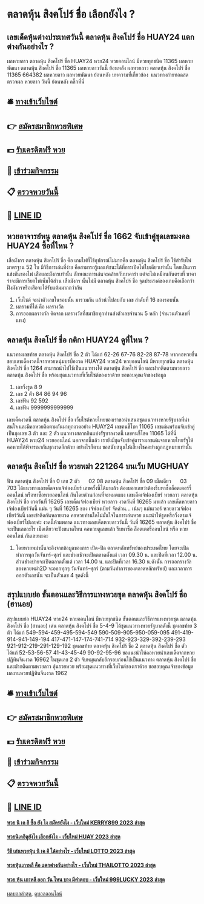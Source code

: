# ตลาดหุ้น สิงคโปร์ ชื่อ เลือกยังไง ?
## เลขเด็ดหุ้นต่างประเทศวันนี้ ตลาดหุ้น สิงคโปร์ ชื่อ HUAY24 แตกต่างกันอย่างไร ?
ผลหวยลาว ตลาดหุ้น สิงคโปร์ ชื่อ HUAY24 หวย24 หวยออนไลน์ มีหวยทุกชนิด 11365 ผลหวยพัฒนา ตลาดหุ้น สิงคโปร์ ชื่อ 11365 ผลหวยลาววันนี้ ย้อนหลัง
ผลหวยลาว ตลาดหุ้น สิงคโปร์ ชื่อ 11365 664382
 ผลหวยลาว ผลหวยพัฒนา ย้อนหลัง 
บทความที่เกี่ยวข้อง
 แนวทางถ่ายทอดสดตรวจผล หวยลาว วันนี้ ย้อนหลัง คลิ๊กที่นี่  

## 🛎 [ทางเข้าเว็บไซต์](https://bit.ly/3BG5bNw)
## 👉 [สมัครสมาชิกหวยพิเศษ](https://bit.ly/3BG5bNw)
## 💵 [รับเครดิตฟรี หวย](https://bit.ly/3C3mvgS)
## 👑 [เข้าร่วมกิจกรรม](https://bit.ly/3C3mvgS)
## 📋 [ตรวจหวยวันนี้](https://bit.ly/3C3mvgS)
## 📱 [LINE ID](https://bit.ly/3C3mvgS)

## หวยอาจารย์หนู ตลาดหุ้น สิงคโปร์ ชื่อ 1662 จับเข้าคู่ชุดเลขมงคล HUAY24 ซื้อที่ไหน ?
เสือมังกร ตลาดหุ้น สิงคโปร์ ชื่อ คือ เกมไพ่ที่ใช้อุปกรณ์ไม่มากคือ ตลาดหุ้น สิงคโปร์ ชื่อ ใช้สำรับไพ่มาตรฐาน 52 ใบ มีวิธีการเล่นที่ง่าย คือสามารถรู้ผลแพ้ชนะได้ที่การเปิดไพ่ใบเดียวเท่านั้น โดยเป็นการแข่งขันของไพ่ เสือและมังกรเท่านั้น ลักษณะการเล่นจะคล้ายกับบาคาร่า แต่จะไม่เหมือนกันตรงที่ บาคาร่าจะมีการเรียกไพ่เพิ่มได้ส่วน เสือมังกร นั้นไม่มี ตลาดหุ้น สิงคโปร์ ชื่อ จุดประสงค์ของเกมคือเลือกว่าฝั่งมังกรหรือเสือจะได้รับแต้มมากกว่ากัน
1. เว็บไซต์ จะนำตัวเลขในรอบนั้น มารวมกัน แล้วนำไปลบกับ เลข ลำดับที่ 16 ของรอบนั้น
2. ผลรวมที่ได้ คือ ผลรางวัล
3. การออกผลรางวัล คิดจาก ผลรางวัลที่สมาชิกทุกท่านส่งตัวเลขจำนวน 5 หลัก (จำนวนตัวเลขที่แทง)

## ตลาดหุ้น สิงคโปร์ ชื่อ กติกา HUAY24 ดูที่ไหน ?
แนวทางเลขท้าย ตลาดหุ้น สิงคโปร์ ชื่อ 2 ตัว ได้แก่
62-26
67-76
82-28
87-78
หากคอหวยชื่นชอบเลขเด็ดงวดนี้จากหวยหนุ่มบรบืองวด HUAY24 หวย24 หวยออนไลน์ มีหวยทุกชนิด ตลาดหุ้น สิงคโปร์ ชื่อ 1264 สามารถนำไปใช้เป็นแนวทางได้ ตลาดหุ้น สิงคโปร์ ชื่อ และฝากติดตามหวยลาว ตลาดหุ้น สิงคโปร์ ชื่อ พร้อมชุดแนวทางที่เว็บไซต์ของเราด้วย
ขอขอบคุณเจ้าของข้อมูล
1. เลขวิ่งรูด 8 9
2. เลข 2 ตัว 84 86 94 96
3. เลขฟัน 92 592
4. เลขฟัน 9999999999999

เลขเด็ดงวดนี้ ตลาดหุ้น สิงคโปร์ ชื่อ เว็บไซต์หวยไทยของเราขอนำเสนอชุดแนวทางหวยรัฐบาลที่น่าสนใจ และมีคอหวยติดตามกันมาทุกงวดอย่าง HUAY24 เลขฅนชี้โชค 11065 เลขเด่นพร้อมจับเข้าคู่เป็นชุดเลข 3 ตัว และ 2 ตัว แนวทางสลากกินแบ่งรัฐบาลงวดนี้ เลขฅนชี้โชค 11065 ได้ที่นี่ HUAY24 หวย24 หวยออนไลน์ นอกจากนี้แล้ว เรายังมีชุดจับเข้าคู่ตารางเลขเด่นจากหวยไทยรัฐให้คอหวยได้พิจารณากันทุกงวดอีกด้วย อย่างไรก็ตาม ขอสนับสนุนให้เสี่ยงโชคอย่างถูกกฎหมายเท่านั้น

## ตลาดหุ้น สิงคโปร์ ชื่อ หวยพม่า 221264 บนเว็บ MUGHUAY
ฟัน ตลาดหุ้น สิงคโปร์ ชื่อ 0
เลข 2 ตัว      02 08 ตลาดหุ้น สิงคโปร์ ชื่อ 09
เม็ดเดียว      03 703
ได้แนวทางเลขเด็ดจากเจ้ฟองเบียร์ เลขครั้งนี้ได้มาแล้ว ต้องบอกเลยว่าต้องรีบหาซื้อล็อตเตอร์รี่ออนไลน์ หรือหาซื้อหวยออนไลน์ กันโดยด่วนก่อนที่จะหมดแผง
เลขเด็ดเจ้ฟองเบียร์ หวยลาว ตลาดหุ้น สิงคโปร์ ชื่อ งวดวันที่ 16265
เลขเด็ดเจ้ฟองเบียร์ หวยลาว งวดวันที่ 16265
มาแล้ว เลขเด็ดหวยลาวเจ้ฟองเบียร์วันนี้ แม่น ๆ วันที่ 16265 ของ เจ้ฟองเบียร์ จัดด่วน… เน้นๆ แม่นเวอร์ หวยลาวเจ้ฟองเบียร์วันนี้ เลขเข้าติดกันหลายงวด คอหวยท่านใดไม่มั่นใจในการเล่นหวย แนะนำให้รูดหรือวิ่งตามเจ้ฟองเบียร์ไปเลยค่ะ งวดนี้ห้ามพลาด แนวทางเลขเด็ดหวยลาววันนี้ วันที่ 16265 ตลาดหุ้น สิงคโปร์ ชื่อ จะเป็นเลขอะไร เม็ดเดียวจะปังขนาดไหน คอหวยดูเลขแล้ว รีบหาซื้อ ล็อตเตอรี่ออนไลน์ หรือ หวยออนไลน์ กันเลยนะคะ
1. โดยหวยพม่านั้นจะอิงจากข้อมูลของการ เปิด-ปิด ตลาดหลักทรัพย์ของประเทศไทย โดยจะเปิดทำการทุกวันจันทร์-ศุกร์ และช่วงเช้าจะเปิดตลาดตั้งแต่ เวลา 09.30 น. และปิดที่เวลา 12.00 น. ส่วนช่วงบ่ายจะเปิดตลาดตั้งแต่ เวลา 14.00 น. และปิดที่เวลา 16.30 น.ดังนั้น การออกรางวัลของหวยพม่า2D จะออกทุกๆ วันจันทร์-ศุกร์ (ตามวันทำการของตลาดหลักทรัพย์) และเวลาการออกตัวเลขนั้น จะเป็นตัวเลข 4 ชุดดังนี้

## สรุปแบบย่อ ขั้นตอนและวิธีการแทงหวยชุด ตลาดหุ้น สิงคโปร์ ชื่อ (ฮานอย)
สรุปแบบย่อ HUAY24 หวย24 หวยออนไลน์ มีหวยทุกชนิด ขั้นตอนและวิธีการแทงหวยชุด ตลาดหุ้น สิงคโปร์ ชื่อ (ฮานอย) เด่น ตลาดหุ้น สิงคโปร์ ชื่อ 5-4-9 ได้ชุดแนวทางหวยรัฐบาลดังนี้
ชุดเลขท้าย 3 ตัว ได้แก่
549-594-459-495-594-549
590-509-905-950-059-095
491-419-914-941-149-194
417-471-147-174-741-714
932-923-329-392-239-293
921-912-219-291-129-192
ชุดเลขท้าย ตลาดหุ้น สิงคโปร์ ชื่อ 2 ตลาดหุ้น สิงคโปร์ ชื่อ ตัว ได้แก่
52-53-56-57
41-43-45-49
90-92-95-96
ขอแนะนำให้คอหวยนำเลขเด็ดจากหวยปฏิทินจีนงวด 16962 ในชุดเลข 2 ตัว จับหมุนกลับอีกรอบก่อนใช้เป็นแนวทาง ตลาดหุ้น สิงคโปร์ ชื่อ และฝากติดตามหวยลาว ลุ้นรวยหวย พร้อมชุดแนวทางที่เว็บไซต์ของเราด้วย
ขอขอบคุณเจ้าของข้อมูล
ผลงานหวยปฏิทินจีนงวด 1962


## 🛎 [ทางเข้าเว็บไซต์](https://bit.ly/3BG5bNw)
## 👉 [สมัครสมาชิกหวยพิเศษ](https://bit.ly/3BG5bNw)
## 💵 [รับเครดิตฟรี หวย](https://bit.ly/3C3mvgS)
## 👑 [เข้าร่วมกิจกรรม](https://bit.ly/3C3mvgS)
## 📋 [ตรวจหวยวันนี้](https://bit.ly/3C3mvgS)
## 📱 [LINE ID](https://bit.ly/3C3mvgS)

#### [หวย นิ เค อิ ซื้อ ยัง ไง สมัครยังไง - เว็บใหม่ KERRY899 2023 ล่าสุด](https://atom.io/themes/หวย%20นิ%20เค%20อิ%20ซื้อ%20ยัง%20ไง%20สมัครยังไง%20-%20เว็บใหม่%20kerry899%202023%20ล่าสุด)
#### [หวยนิเคอิดูยังไง เลือกยังไง - เว็บใหม่ HUAY 2023 ล่าสุด](https://atom.io/themes/หวยนิเคอิดูยังไง%20เลือกยังไง%20-%20เว็บใหม่%20huay%202023%20ล่าสุด)
#### [วิธี เล่นหวยหุ้น นิ เค อิ ได้อย่างไร - เว็บใหม่ LOTTO 2023 ล่าสุด](https://atom.io/themes/วิธี%20เล่นหวยหุ้น%20นิ%20เค%20อิ%20ได้อย่างไร%20-%20เว็บใหม่%20lotto%202023%20ล่าสุด)
#### [หวยหุ้นเกาหลี คือ แตกต่างกันอย่างไร - เว็บใหม่ THAILOTTO 2023 ล่าสุด](https://atom.io/themes/หวยหุ้นเกาหลี%20คือ%20แตกต่างกันอย่างไร%20-%20เว็บใหม่%20thailotto%202023%20ล่าสุด)
#### [หวย หุ้น เกาหลี ออก วัน ไหน บาง มีคำตอบ - เว็บใหม่ 999LUCKY 2023 ล่าสุด](https://atom.io/themes/หวย%20หุ้น%20เกาหลี%20ออก%20วัน%20ไหน%20บาง%20มีคำตอบ%20-%20เว็บใหม่%20999lucky%202023%20ล่าสุด)

[ผลบอลล่าสุด](https://siamsport.tv "ผลบอลล่าสุด"), [ดูบอลออนไลน์](https://siamsport.tv/ดูบอลสด "ดูบอลออนไลน์")